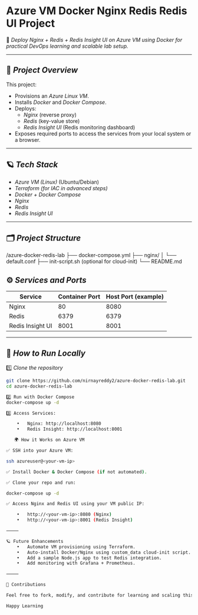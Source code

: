 # Azure VM Docker Nginx Redis Redis UI Project

🚀 *Deploy Nginx + Redis + Redis Insight UI on Azure VM using Docker for practical DevOps learning and scalable lab setup.*

---

## 📌 *Project Overview*

This project:
- Provisions an *Azure Linux VM*.
- Installs *Docker* and *Docker Compose*.
- Deploys:
  - *Nginx* (reverse proxy)
  - *Redis* (key-value store)
  - *Redis Insight UI* (Redis monitoring dashboard)
- Exposes required ports to access the services from your local system or a browser.

---

## 🪐 *Tech Stack*

- *Azure VM (Linux)* (Ubuntu/Debian)
- *Terraform (for IAC in advanced steps)*
- *Docker + Docker Compose*
- *Nginx*
- *Redis*
- *Redis Insight UI*

---

## 🗂️ *Project Structure*
/azure-docker-redis-lab
├── docker-compose.yml
├── nginx/
│   └── default.conf
├── init-script.sh (optional for cloud-init)
└── README.md

## ⚙️ *Services and Ports*

| Service          | Container Port | Host Port (example) |
|-------------------|----------------|----------------------|
| Nginx             | 80             | 8080                 |
| Redis             | 6379           | 6379                 |
| Redis Insight UI  | 8001           | 8001                 |

---

## 🚀 *How to Run Locally*

1️⃣ *Clone the repository*
```bash
git clone https://github.com/nirnayreddy2/azure-docker-redis-lab.git
cd azure-docker-redis-lab

2️⃣ Run with Docker Compose
docker-compose up -d

3️⃣ Access Services:

	•	Nginx: http://localhost:8080
	•	Redis Insight: http://localhost:8001

   🌍 How it Works on Azure VM

✅ SSH into your Azure VM:

ssh azureuser@<your-vm-ip>

✅ Install Docker & Docker Compose (if not automated).

✅ Clone your repo and run:

docker-compose up -d

✅ Access Nginx and Redis UI using your VM public IP:

	•	http://<your-vm-ip>:8080 (Nginx)
	•	http://<your-vm-ip>:8001 (Redis Insight)

⸻

🪐 Future Enhancements
	•	Automate VM provisioning using Terraform.
	•	Auto-install Docker/Nginx using custom_data cloud-init script.
	•	Add a sample Node.js app to test Redis integration.
	•	Add monitoring with Grafana + Prometheus.

⸻

🤝 Contributions

Feel free to fork, modify, and contribute for learning and scaling this lab setup for Kubernetes, CI/CD pipelines, and advanced DevOps practices.

Happy Learning 


